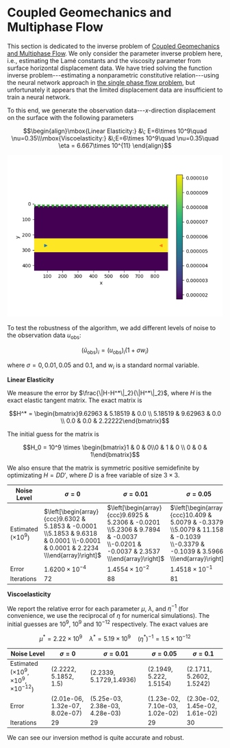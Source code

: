 # Coupled Geomechanics and Multiphase Flow

This section is dedicated to the inverse problem of [Coupled Geomechanics and Multiphase Flow](https://kailaix.github.io/PoreFlow.jl/dev/twophaseflow/). We only consider the parameter inverse problem here, i.e., estimating the Lamé constants and the viscosity parameter from surface horizontal displacement data. We have tried solving the function inverse problem---estimating a nonparametric constitutive relation---using the neural network approach in [the single phase flow problem](https://kailaix.github.io/PoreFlow.jl/dev/coupled_viscoelasticity/), but unfortunately it appears that the limited displacement data are insufficient to train a neural network. 

To this end, we generate the observation data---$x$-direction displacement on the surface with the following parameters

$$\begin{align}\mbox{Linear Elasticity:} &\; E=6\times 10^9\quad \nu=0.35\\\mbox{Viscoelasticity:} &\;E=6\times 10^9\quad \nu=0.35\quad \eta = 6.667\times 10^{11} \end{align}$$

![linear_disp](./assets/twophaseflow/setting.png)

To test the robustness of the algorithm, we add different levels of noise to the observation data $u_{\mathrm{obs}}$:

$$(\tilde u_{\mathrm{obs}})_i = (u_{\mathrm{obs}})_i(1+\sigma w_i)$$

where $\sigma = 0, 0.01, 0.05$ and $0.1$, and $w_i$ is a standard normal variable. 



**Linear Elasticity**

We measure the error by $\frac{\|H-H^*\|_2}{\|H^*\|_2}$, where $H$ is the exact elastic tangent matrix. The exact matrix is 

$$H^* = \begin{bmatrix}9.62963 & 5.18519 & 0.0    \\
 5.18519 & 9.62963 & 0.0    \\
 0.0    &  0.0    &  2.22222\end{bmatrix}$$

The initial guess for the matrix is

$$H_0 = 10^9 \times \begin{bmatrix}1 & 0 & 0\\0 & 1 & 0 \\ 0 & 0 & 1\end{bmatrix}$$

We also ensure that the matrix is symmetric positive semidefinite by optimizating $H = DD'$, where $D$ is a free variable of size $3\times 3$.  

| Noise Level               | $\sigma=0$                                                   | $\sigma=0.01$                                                | $\sigma=0.05$                                                | $\sigma=0.1 $                                                |
| ------------------------- | ------------------------------------------------------------ | ------------------------------------------------------------ | ------------------------------------------------------------ | ------------------------------------------------------------ |
| Estimated ($\times 10^9$) | $\left[\begin{array}{ccc}9.6302 & 5.1853 & -0.0001 \\5.1853 & 9.6318 & 0.0001 \\-0.0001 & 0.0001 & 2.2234 \\\end{array}\right]$ | $\left[\begin{array}{ccc}9.6925 & 5.2306 & -0.0201 \\5.2306 & 9.7894 & -0.0037 \\-0.0201 & -0.0037 & 2.3537 \\\end{array}\right]$ | $\left[\begin{array}{ccc}10.409 & 5.0079 & -0.3379 \\5.0079 & 11.1585 & -0.1039 \\-0.3379 & -0.1039 & 3.5966 \\\end{array}\right]$ | $\left[\begin{array}{ccc}10.3964 & 5.0069 & -0.3472 \\5.0069 & 11.9231 & 0.009 \\-0.3472 & 0.009 & 3.9155 \\\end{array}\right]$ |
| Error                     | $1.6200\times 10^{-4}$                                       | $1.4554\times 10^{-2}$                                       | $1.4518\times 10^{-1}$                                       | $1.9220\times 10^{-1}$                                       |
| Iterations                | 72                                                           | 88                                                           | 81                                                           | 72                                                           |

**Viscoelasticity**

We report the relative error for each parameter $\mu$, $\lambda$, and $\eta^{-1}$ (for convenience, we use the reciprocal of $\eta$ for numerical simulations). The initial guesses are $10^9$, $10^9$ and $10^{-12}$ respectively. The exact values are 

$$\mu^* = 2.22 \times 10^9\quad \lambda^* =  5.19\times 10^9\quad (\eta^*)^{-1} = 1.5\times 10^{-12}$$

| Noise Level                                                 | $\sigma=0$                     | $\sigma=0.01$                  | $\sigma=0.05$                  | $\sigma=0.1$                   |
| ----------------------------------------------------------- | ------------------------------ | ------------------------------ | ------------------------------ | ------------------------------ |
| Estimated ($\times 10^9$, $\times 10^9$, $\times 10^{-12}$) | (2.2222, 5.1852, 1.5)          | (2.2339, 5.1729,1.4936)        | (2.1949, 5.222, 1.5154)        | (2.1711, 5.2602, 1.5242)       |
| Error                                                       | (2.01e-06, 1.32e-07, 8.02e-07) | (5.25e-03, 2.38e-03, 4.28e-03) | (1.23e-02, 7.10e-03, 1.02e-02) | (2.30e-02, 1.45e-02, 1.61e-02) |
| Iterations                                                  | 29                             | 29                             | 29                             | 30                             |



We can see our inversion method is quite accurate and robust. 